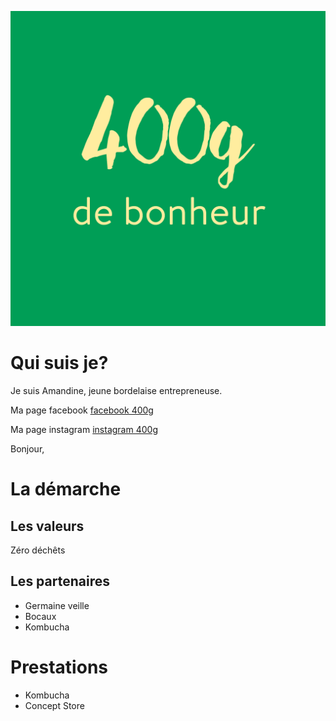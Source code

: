 ![logo 400g](/images/LOGO_400G_VERT.png)

# Qui suis je? 


Je suis Amandine, jeune bordelaise entrepreneuse. 

Ma page facebook [facebook 400g](https://www.facebook.com/400gdebonheur/?ref=bookmarks)

Ma page instagram [instagram 400g](https://www.instagram.com/400gdebonheur/)

Bonjour,

# La démarche

## Les valeurs 

Zéro déchêts 

## Les partenaires 

- Germaine veille
- Bocaux
- Kombucha

# Prestations 

- Kombucha
- Concept Store 

